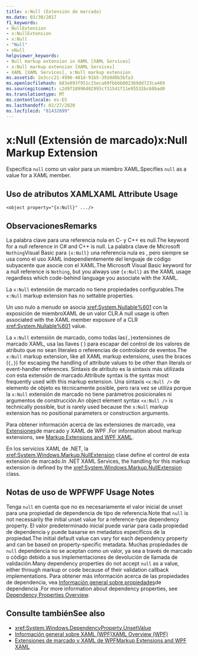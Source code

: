 ```yaml
---
title: x:Null (Extensión de marcado)
ms.date: 03/30/2017
f1_keywords:
- NullExtension
- x:NullExtension
- x:Null
- "Null"
- xNull
helpviewer_keywords:
- Null markup extension in XAML [XAML Services]
- x:Null markup extension [XAML Services]
- XAML [XAML Services], x:Null markup extension
ms.assetid: 2e3ccc21-4996-481d-91b5-3910d8b3bfa3
ms.openlocfilehash: b83e893f951c15eca69fbb6b002369dd723ca469
ms.sourcegitcommit: c2d9718996402993cf31541f11e95531bc68bad0
ms.translationtype: MT
ms.contentlocale: es-ES
ms.lasthandoff: 02/27/2020
ms.locfileid: "81432699"
---
```

# <a name="xnull-markup-extension"></a><span data-ttu-id="d4a26-102">x:Null (Extensión de marcado)</span><span class="sxs-lookup"><span data-stu-id="d4a26-102">x:Null Markup Extension</span></span>

<span data-ttu-id="d4a26-103">Especifica `null` como un valor para un miembro XAML.</span><span class="sxs-lookup"><span data-stu-id="d4a26-103">Specifies `null` as a value for a XAML member.</span></span>

## <a name="xaml-attribute-usage"></a><span data-ttu-id="d4a26-104">Uso de atributos XAML</span><span class="sxs-lookup"><span data-stu-id="d4a26-104">XAML Attribute Usage</span></span>

```xaml
<object property="{x:Null}" .../>
```

## <a name="remarks"></a><span data-ttu-id="d4a26-105">Observaciones</span><span class="sxs-lookup"><span data-stu-id="d4a26-105">Remarks</span></span>

<span data-ttu-id="d4a26-106">La palabra clave para una referencia nula en C- y C++ es null.</span><span class="sxs-lookup"><span data-stu-id="d4a26-106">The keyword for a null reference in C# and C++ is null.</span></span> <span data-ttu-id="d4a26-107">La palabra clave de Microsoft `Nothing`Visual Basic para `{x:Null}` una referencia nula es , pero siempre se usa como el uso XAML independientemente del lenguaje de código subyacente que asocie con el XAML.</span><span class="sxs-lookup"><span data-stu-id="d4a26-107">The Microsoft Visual Basic keyword for a null reference is `Nothing`, but you always use `{x:Null}` as the XAML usage regardless which code-behind language you associate with the XAML.</span></span>

<span data-ttu-id="d4a26-108">La `x:Null` extensión de marcado no tiene propiedades configurables.</span><span class="sxs-lookup"><span data-stu-id="d4a26-108">The `x:Null` markup extension has no settable properties.</span></span>

<span data-ttu-id="d4a26-109">Un uso nulo a menudo se asocia <xref:System.Nullable%601> con la exposición de miembroXAML de un valor CLR.</span><span class="sxs-lookup"><span data-stu-id="d4a26-109">A null usage is often associated with the XAML member exposure of a CLR <xref:System.Nullable%601> value.</span></span>

<span data-ttu-id="d4a26-110">La `x:Null` extensión de marcado, como todas las`{,}`extensiones de marcado XAML, usa las llaves ( ) para escapar del control de los valores de atributo que no sean literales o referencias de controlador de eventos.</span><span class="sxs-lookup"><span data-stu-id="d4a26-110">The `x:Null` markup extension, like all XAML markup extensions, uses the braces (`{,}`) for escaping the handling of attribute values to be other than literals or event-handler references.</span></span> <span data-ttu-id="d4a26-111">Sintaxis de atributo es la sintaxis más utilizada con esta extensión de marcado.</span><span class="sxs-lookup"><span data-stu-id="d4a26-111">Attribute syntax is the syntax most frequently used with this markup extension.</span></span> <span data-ttu-id="d4a26-112">Una sintaxis `<x:Null />` de elemento de objeto es técnicamente posible, pero rara vez se utiliza porque la `x:Null` extensión de marcado no tiene parámetros posicionales ni argumentos de construcción.</span><span class="sxs-lookup"><span data-stu-id="d4a26-112">An object element syntax `<x:Null />` is technically possible, but is rarely used because the `x:Null` markup extension has no positional parameters or construction arguments.</span></span>

<span data-ttu-id="d4a26-113">Para obtener información acerca de las extensiones de marcado, vea [Extensiones](../../framework/wpf/advanced/markup-extensions-and-wpf-xaml.md)de marcado y XAML de WPF .</span><span class="sxs-lookup"><span data-stu-id="d4a26-113">For information about markup extensions, see [Markup Extensions and WPF XAML](../../framework/wpf/advanced/markup-extensions-and-wpf-xaml.md).</span></span>

<span data-ttu-id="d4a26-114">En los servicios XAML de .NET, la <xref:System.Windows.Markup.NullExtension> clase define el control de esta extensión de marcado.</span><span class="sxs-lookup"><span data-stu-id="d4a26-114">In .NET XAML Services, the handling for this markup extension is defined by the <xref:System.Windows.Markup.NullExtension> class.</span></span>

## <a name="wpf-usage-notes"></a><span data-ttu-id="d4a26-115">Notas de uso de WPF</span><span class="sxs-lookup"><span data-stu-id="d4a26-115">WPF Usage Notes</span></span>

<span data-ttu-id="d4a26-116">Tenga `null` en cuenta que no es necesariamente el valor inicial de unset para una propiedad de dependencia de tipo de referencia.</span><span class="sxs-lookup"><span data-stu-id="d4a26-116">Note that `null` is not necessarily the initial unset value for a reference-type dependency property.</span></span> <span data-ttu-id="d4a26-117">El valor predeterminado inicial puede variar para cada propiedad de dependencia y puede basarse en metadatos específicos de la propiedad.</span><span class="sxs-lookup"><span data-stu-id="d4a26-117">The initial default value can vary for each dependency property and can be based on property-specific metadata.</span></span> <span data-ttu-id="d4a26-118">Muchas propiedades de `null` dependencia no se aceptan como un valor, ya sea a través de marcado o código debido a sus implementaciones de devolución de llamada de validación.</span><span class="sxs-lookup"><span data-stu-id="d4a26-118">Many dependency properties do not accept `null` as a value, either through markup or code because of their validation callback implementations.</span></span> <span data-ttu-id="d4a26-119">Para obtener más información acerca de las propiedades de dependencia, vea [Información general sobre propiedades](../../framework/wpf/advanced/dependency-properties-overview.md)de dependencia .</span><span class="sxs-lookup"><span data-stu-id="d4a26-119">For more information about dependency properties, see [Dependency Properties Overview](../../framework/wpf/advanced/dependency-properties-overview.md).</span></span>

## <a name="see-also"></a><span data-ttu-id="d4a26-120">Consulte también</span><span class="sxs-lookup"><span data-stu-id="d4a26-120">See also</span></span>

- <xref:System.Windows.DependencyProperty.UnsetValue>
- [<span data-ttu-id="d4a26-121">Información general sobre XAML (WPF)</span><span class="sxs-lookup"><span data-stu-id="d4a26-121">XAML Overview (WPF)</span></span>](../fundamentals/xaml.md)
- [<span data-ttu-id="d4a26-122">Extensiones de marcado y XAML de WPF</span><span class="sxs-lookup"><span data-stu-id="d4a26-122">Markup Extensions and WPF XAML</span></span>](../../framework/wpf/advanced/markup-extensions-and-wpf-xaml.md)
